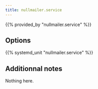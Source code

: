 ```yaml
---
title: nullmailer.service
---
```


{{% provided_by "nullmailer.service" %}}

## Options

{{% systemd_unit "nullmailer.service" %}}

## Additionnal notes

Nothing here.